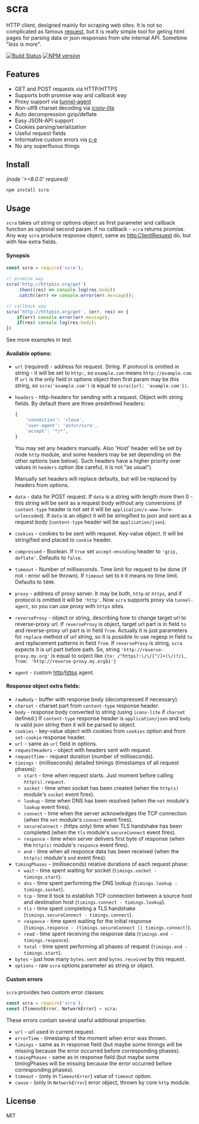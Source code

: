 # scra

HTTP client, designed mainly for scraping web sites. It is not so complicated as famous [request](https://github.com/request/request), but it is really simple tool for geting html pages for parsing data or json responses from site internal API. Sometime "_less is more_".

[![Build Status][travis-image]][travis-url]
[![NPM version][npm-image]][npm-url] 

## Features

* GET and POST requests via HTTP/HTTPS
* Supports both promise way and callback way
* Proxy support via [tunnel-agent](https://github.com/request/tunnel-agent)
* Non-utf8 charset decoding via [iconv-lite](https://github.com/ashtuchkin/iconv-lite)
* Auto decompression gzip/deflate
* Easy JSON-API support
* Cookies parsing/serialization
* Useful request fields
* Informative custom errors via [c-e](https://github.com/astur/c-e)
* No any superfluous things

## Install

_(node '>=8.0.0' required)_

```bash
npm install scra
```

## Usage

`scra` takes url string or options object as first parameter and callback function as optional second param. If no callback - `scra` returns promise. Any way `scra` produce response object, same as [http.ClientRequest](https://nodejs.org/api/http.html#http_class_http_clientrequest) do, but with few extra fields.

#### Synopsis

````js
const scra = require('scra');

// promise way
scra('http://httpbin.org/get')
    .then((res) => console.log(res.body))
    .catch((err) => console.error(err.message));

// callback way
scra('http://httpbin.org/get', (err, res) => {
    if(err) console.error(err.message);
    if(res) console.log(res.body);
})
````

See more examples in test.

#### Available options:

* `url` (required) - address for request. String. If protocol is omitted in string - it will be set to `http:`, so `example.com` means `http://example.com`. If `url` is the only field in options object then first param may be this string, so `scra('example.com')` is equal to `scra({url: 'example.com'})`.
* `headers` - http-headers for sending with a request. Object with string fields. By default there are three predefined headers:

    ````js
    {
        'connection': 'close',
        'user-agent': 'astur/scra',
        'accept': '*/*',
    }
    ````

    You may set any headers manually. Also 'Host' header will be set by node `http` module, and some headers may be set depending on the other options (see below). Such headers have a higher priority over values in `headers` option (be careful, it is not "as usual").
    
    Manually set headers will replace defaults, but will be replaced by headers from options.

* `data` - data for POST request. If `data` is a string with length more then 0 - this string will be sent as a request body without any conversions (if `content-type` header is not set it will be `application/x-www-form-urlencoded`). If `data` is an object it will be stringified to json and sent as a request body (`content-type` header will be `application/json`).
* `cookies` - cookies to be sent with request. Key-value object. It will be stringified and placed to `cookie` header.
* `compressed` - Boolean. If `true` set `accept-encoding` header to `'gzip, deflate'`. Defaults to `false`.
* `timeout` - Number of milliseconds. Time limit for request to be done (if not - error will be thrown). If `timeout` set to `0` it means no time limit. Defaults to `5000`.
* `proxy` - address of proxy server. It may be both, `http` or `https`, and if protocol is omitted it will be `'http'`. Now `scra` supports proxy via `tunnel-agent`, so you can use proxy with `https` sites.
* `reverseProxy` - object or string, describing how to change target url to reverse-proxy url. If `reverseProxy` is object, target url part is in field `to` and reverse-proxy url part is in field `from`. Actually it is just parameters for `replace` method of url string, so it is possible to use regexp in field `to` and replacement patterns in field `from`. If `reverseProxy` is string, `scra` expects it is url part before path. So, string `'http://reverse-proxy.my.org'` is equal to ooject like `{to: /^https?:\/\/[^/]+(\/)?/i, from: 'http://reverse-proxy.my.org$1'}`
* `agent` - custom [http](https://nodejs.org/api/http.html#http_class_http_agent)/[https](https://nodejs.org/api/https.html#https_class_https_agent) agent.

#### Response object extra fields:

* `rawBody` - buffer with response body (decompressed if necessary).
* `charset` - charset part from `content-type` response header.
* `body` - response body converted to string (using `iconv-lite` if `charset` defined.) If `content-type` response header is `application/json` and `body` is valid json string then it will be parsed to object.
* `cookies` - key-value object with cookies from `cookies` option and from `set-cookie` response header.
* `url` - same as `url` field in options.
* `requestHeaders` - object with headers sent with request.
* `requestTime` - request duration (number of milliseconds).
* `timings` - (milliseconds) detailed timings (timestamps of all request phases):
  * `start` - time when request starts. Just moment before calling `http(s).request`.
  * `socket` - time when socket has been created (when the `http(s)` module's `socket` event fires).
  * `lookup` - time when DNS has been resolved (when the `net` module's `lookup` event fires).
  * `connect` - time when the server acknowledges the TCP connection (when the `net` module's `connect` event fires).
  * `secureConnect` - (https only) time when TLS handshake has been completed (when the `tls` module's `secureConnect` event fires).
  * `responce` - time when server delivers first byte of response (when the `http(s)` module's `responce` event fires).
  * `end` - time when all responce data has been received (when the `http(s)` module's `end` event fires).
* `timingPhases` - (milliseconds) relative durations of each request phase:
  * `wait` - time spent waiting for socket (`timings.socket - timings.start`).
  * `dns` - time spent performing the DNS lookup (`timings.lookup - timings.socket`).
  * `tcp` - time it took to establish TCP connection between a source host and destination host (`timings.connect - timings.lookup`).
  * `tls` - time spent completing a TLS handshake (`timings.secureConnect - timings.connect`).
  * `responce` - time spent waiting for the initial response (`timings.responce - (timings.secureConnect || timings.connect)`).
  * `read` - time spent receiving the response data (`timings.end - timings.responce`).
  * `total` - time spent performing all phases of request (`timings.end - timings.start`).
* `bytes` - just how many `bytes.sent` and `bytes.received` by this request.
* `options` - raw `scra` options parameter as string or object.

#### Custom errors

`scra` provides two custom error classes:

```js
const scra = require('scra');
const {TimeoutError, NetworkError} = scra;
```

These errors contain several useful additional properties:

* `url` - url used in current request.
* `errorTime` - timestamp of the moment when error was thrown.
* `timings` - same as in response field (but maybe some timings will be missing because the error occurred before corresponding phases).
* `timingPhases` - same as in response field (but maybe some timingPhases will be missing because the error occurred before corresponding phases).
* `timeout` - (only in `TimeoutError`) value of `timeout` option.
* `cause` - (only in `NetworkError`) error object, thrown by core `http` module.

## License

MIT

[npm-url]: https://npmjs.org/package/scra
[npm-image]: https://badge.fury.io/js/scra.svg
[travis-url]: https://travis-ci.org/astur/scra
[travis-image]: https://travis-ci.org/astur/scra.svg?branch=master
